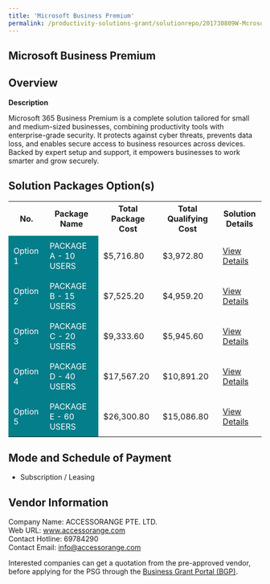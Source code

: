 ```yaml
---
title: 'Microsoft Business Premium'
permalink: /productivity-solutions-grant/solutionrepo/201730809W-Mcrosoft-Busnss-Prmum-G
---
```


## Microsoft Business Premium

## Overview

**Description**

Microsoft 365 Business Premium is a complete solution tailored for small and medium-sized businesses, combining productivity tools with enterprise-grade security. It protects against cyber threats, prevents data loss, and enables secure access to business resources across devices. Backed by expert setup and support, it empowers businesses to work smarter and grow securely.

## Solution Packages Option(s)

<table>
<tr>
<th><b>No.</b></th>
<th><b>Package Name</b></th>
<th><b>Total Package Cost</b></th>
<th><b>Total Qualifying Cost</b></th>
<th><b>Solution Details</b></th>
</tr>
<tr>
<td style='padding: 10px; background-color: #037E8A; color: #FFFFFF;'>Option 1</td>
<td style='padding: 10px; background-color: #037E8A; color: #FFFFFF;'>PACKAGE A - 10 USERS</td>
<td style='padding: 10px;'>$5,716.80</td>
<td style='padding: 10px;'>$3,972.80</td>
<td style='padding: 10px;'><a href='images/psg/201730809W_20240216_30012025_Desensitised_Annex3_Part1.pdf' target='_blank'>View Details</a></td>
</tr>
<tr>
<td style='padding: 10px; background-color: #037E8A; color: #FFFFFF;'>Option 2</td>
<td style='padding: 10px; background-color: #037E8A; color: #FFFFFF;'>PACKAGE B - 15 USERS</td>
<td style='padding: 10px;'>$7,525.20</td>
<td style='padding: 10px;'>$4,959.20</td>
<td style='padding: 10px;'><a href='images/psg/201730809W_20240216_30012025_Desensitised_Annex3_Part2.pdf' target='_blank'>View Details</a></td>
</tr>
<tr>
<td style='padding: 10px; background-color: #037E8A; color: #FFFFFF;'>Option 3</td>
<td style='padding: 10px; background-color: #037E8A; color: #FFFFFF;'>PACKAGE C - 20 USERS</td>
<td style='padding: 10px;'>$9,333.60</td>
<td style='padding: 10px;'>$5,945.60</td>
<td style='padding: 10px;'><a href='images/psg/201730809W_20240216_30012025_Desensitised_Annex3_Part3.pdf' target='_blank'>View Details</a></td>
</tr>
<tr>
<td style='padding: 10px; background-color: #037E8A; color: #FFFFFF;'>Option 4</td>
<td style='padding: 10px; background-color: #037E8A; color: #FFFFFF;'>PACKAGE D - 40 USERS</td>
<td style='padding: 10px;'>$17,567.20</td>
<td style='padding: 10px;'>$10,891.20</td>
<td style='padding: 10px;'><a href='images/psg/201730809W_20240216_30012025_Desensitised_Annex3_Part4.pdf' target='_blank'>View Details</a></td>
</tr>
<tr>
<td style='padding: 10px; background-color: #037E8A; color: #FFFFFF;'>Option 5</td>
<td style='padding: 10px; background-color: #037E8A; color: #FFFFFF;'>PACKAGE E - 60 USERS</td>
<td style='padding: 10px;'>$26,300.80</td>
<td style='padding: 10px;'>$15,086.80</td>
<td style='padding: 10px;'><a href='images/psg/201730809W_20240216_30012025_Desensitised_Annex3_Part5.pdf' target='_blank'>View Details</a></td>
</tr>
</table>

## Mode and Schedule of Payment

 - Subscription / Leasing

## Vendor Information

 Company Name: ACCESSORANGE PTE. LTD.<br>Web URL: www.accessorange.com <br>Contact Hotline: 69784290 <br>Contact Email: info@accessorange.com <br>

Interested companies can get a quotation from the pre-approved vendor, before applying for the PSG through the <a href='https://www.businessgrants.gov.sg/' target='_blank' rel='noopener'>Business Grant Portal (BGP)</a>.

<script src="/jquery/resize-tables.js"></script>

